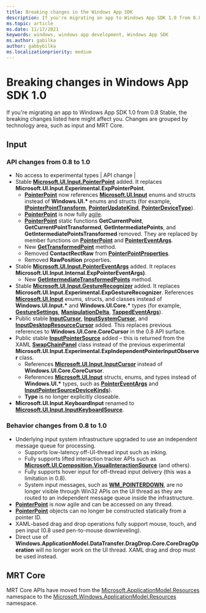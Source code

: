 ```yaml
---
title: Breaking changes in the Windows App SDK
description: If you're migrating an app to Windows App SDK 1.0 from 0.8 Stable, the breaking changes listed here might affect you. Changes are grouped by technology area, such as input and MRT Core.
ms.topic: article
ms.date: 11/17/2021
keywords: windows, windows app development, Windows App SDK 
ms.author: gabilka
author: gabbybilka
ms.localizationpriority: medium
---
```


# Breaking changes in Windows App SDK 1.0

If you're migrating an app to Windows App SDK 1.0 from 0.8 Stable, the breaking changes listed here might affect you. Changes are grouped by technology area, such as input and MRT Core.

## Input

### API changes from 0.8 to 1.0

- No access to experimental types | API change |
- Stable [**Microsoft.UI.Input.PointerPoint**](/windows/windows-app-sdk/api/winrt/microsoft.ui.input.pointerpoint) added. It replaces **Microsoft.UI.Input.Experimental.ExpPointerPoint**.
  - [**PointerPoint**](/windows/windows-app-sdk/api/winrt/microsoft.ui.input.pointerpoint) now references [**Microsoft.UI.Input**](/windows/windows-app-sdk/api/winrt/microsoft.ui.input) enums and structs instead of **Windows.UI.\*** enums and structs (for example, [**IPointerPointTransform**](/windows/windows-app-sdk/api/winrt/microsoft.ui.input.ipointerpointtransform), [**PointerUpdateKind**](/windows/windows-app-sdk/api/winrt/microsoft.ui.input.pointerupdatekind), [**PointerDeviceType**](/windows/windows-app-sdk/api/winrt/microsoft.ui.input.pointerdevicetype)).
  - [**PointerPoint**](/windows/windows-app-sdk/api/winrt/microsoft.ui.input.pointerpoint) is now fully [agile](/windows/uwp/cpp-and-winrt-apis/agile-objects).
  - [**PointerPoint**](/windows/windows-app-sdk/api/winrt/microsoft.ui.input.pointerpoint) static functions **GetCurrentPoint**, **GetCurrentPointTransformed**, **GetIntermediatePoints**, and **GetIntermediatePointsTransformed** removed. They are replaced by member functions on [**PointerPoint**](/windows/windows-app-sdk/api/winrt/microsoft.ui.input.pointerpoint) and [**PointerEventArgs**](/windows/windows-app-sdk/api/winrt/microsoft.ui.input.pointereventargs).
  - New [**GetTransformedPoint**](/windows/windows-app-sdk/api/winrt/microsoft.ui.input.pointerpoint.gettransformedpoint) method.
  - Removed **ContactRectRaw** from [**PointerPointProperties**](/windows/windows-app-sdk/api/winrt/microsoft.ui.input.pointerpointproperties).
  - Removed **RawPosition** properties.
- Stable [**Microsoft.UI.Input.PointerEventArgs**](/windows/windows-app-sdk/api/winrt/microsoft.ui.input.pointereventargs) added. It replaces **Microsoft.UI.Input.Internal.ExpPointerEventArgs)**.
  - New [**GetIntermediateTransformedPoints**](/windows/windows-app-sdk/api/winrt/microsoft.ui.input.pointereventargs.getintermediatetransformedpoints) method.
- Stable [**Microsoft.UI.Input.GestureRecognizer**](/windows/windows-app-sdk/api/winrt/microsoft.ui.input.gesturerecognizer) added. It replaces **Microsoft.UI.Input.Experimental.ExpGestureRecognizer**. References [**Microsoft.UI.Input**](/windows/windows-app-sdk/api/winrt/microsoft.ui.input) enums, structs, and classes instead of **Windows.UI.Input.\*** and **Windows.UI.Core.\*** types (for example, [**GestureSettings**](/windows/windows-app-sdk/api/winrt/microsoft.ui.input.gesturesettings), [**ManipulationDelta**](/windows/windows-app-sdk/api/winrt/microsoft.ui.input.manipulationdelta), [**TappedEventArgs**](/windows/windows-app-sdk/api/winrt/microsoft.ui.input.tappedeventargs)).
- Public stable [**InputCursor**](/windows/windows-app-sdk/api/winrt/microsoft.ui.input.inputcursor), [**InputSystemCursor**](/windows/windows-app-sdk/api/winrt/microsoft.ui.input.inputsystemcursor), and [**InputDesktopResourceCursor**](/windows/windows-app-sdk/api/winrt/microsoft.ui.input.inputdesktopresourcecursor) added. This replaces previous references to **Windows.UI.Core.CoreCursor** in the 0.8 API surface.
- Public stable [**InputPointerSource**](/windows/windows-app-sdk/api/winrt/microsoft.ui.input.inputpointersource) added – this is returned from the XAML [**SwapChainPanel**](/windows/windows-app-sdk/api/winrt/microsoft.ui.xaml.controls.swapchainpanel) class instead of the previous experimental **Microsoft.UI.Input.Experimental.ExpIndependentPointerInputObserver** class.
  - References [**Microsoft.UI.Input.InputCursor**](/windows/windows-app-sdk/api/winrt/microsoft.ui.input.inputcursor) instead of **Windows.UI.Core.CoreCursor**.
  - References [**Microsoft.UI.Input**](/windows/windows-app-sdk/api/winrt/microsoft.ui.input) structs, enums, and types instead of **Windows.UI.\*** types, such as  [**PointerEventArgs**](/windows/windows-app-sdk/api/winrt/microsoft.ui.input.pointereventargs) and [**InputPointerSourceDeviceKinds**](/windows/windows-app-sdk/api/winrt/microsoft.ui.input.inputpointersourcedevicekinds)).
  - **Type** is no longer explicitly closeable.
- **Microsoft.UI.Input.KeyboardInput** renamed to [**Microsoft.UI.Input.InputKeyboardSource**](/windows/windows-app-sdk/api/winrt/microsoft.ui.input.inputkeyboardsource).

### Behavior changes from 0.8 to 1.0

- Underlying input system infrastructure upgraded to use an independent message queue for processing.
  - Supports low-latency off-UI-thread input such as inking.
  - Fully supports lifted interaction tracker APIs such as [**Microsoft.UI.Composition.VisualInteractionSource**](/windows/windows-app-sdk/api/winrt/microsoft.ui.composition.interactions.visualinteractionsource) (and others).
  - Fully supports hover input for off-thread input delivery (this was a limitation in 0.8).
  - System input messages, such as [**WM_POINTERDOWN**](/windows/win32/inputmsg/wm-pointerdown), are no longer visible through Win32 APIs on the UI thread as they are routed to an independent message queue inside the infrastructure.
- [**PointerPoint**](/windows/windows-app-sdk/api/winrt/microsoft.ui.input.pointerpoint) is now agile and can be accessed on any thread.
- [**PointerPoint**](/windows/windows-app-sdk/api/winrt/microsoft.ui.input.pointerpoint) objects can no longer be constructed statically from a pointer ID.
- XAML-based drag and drop operations fully support mouse, touch, and pen input (0.8 used pen-to-mouse downleveling).
- Direct use of **Windows.ApplicationModel.DataTransfer.DragDrop.Core.CoreDragOperation** will no longer work on the UI thread. XAML drag and drop must be used instead.

## MRT Core  

MRT Core APIs have moved from the [Microsoft.ApplicationModel.Resources](/windows/windows-app-sdk/api/winrt/microsoft.applicationmodel.resources) namespace to the [Microsoft.Windows.ApplicationModel.Resources](/windows/windows-app-sdk/api/winrt/microsoft.windows.applicationmodel.resources) namespace.
